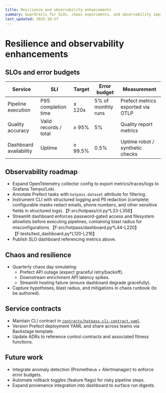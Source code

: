 ```yaml
---
title: Resilience and observability enhancements
summary: Guardrails for SLOs, chaos experiments, and observability improvements.
last_updated: 2025-10-27
---
```


# Resilience and observability enhancements

## SLOs and error budgets

| Service | SLI | Target | Error budget | Measurement |
| --- | --- | --- | --- | --- |
| Pipeline execution | P95 completion time | ≤ 120s | 5% of monthly runs | Prefect metrics exported via OTLP |
| Quality accuracy | Valid records / total | ≥ 95% | 5% | Quality report metrics |
| Dashboard availability | Uptime | ≥ 99.5% | 0.5% | Uptime robot / synthetic checks |

## Observability roadmap

- Expand OpenTelemetry collector config to export metrics/traces/logs to Grafana Tempo/Loki.
- Annotate Prefect tasks with `hotpass.dataset` attribute for filtering.
- Instrument CLI with structured logging and PII redaction (complete; configurable masks redact emails, phone numbers, and other sensitive fields in structured logs).【F:src/hotpass/cli.py†L33-L356】
- Streamlit dashboard enforces password-gated access and filesystem allowlists before executing pipelines, containing blast radius for misconfigurations.【F:src/hotpass/dashboard.py†L44-L220】【F:tests/test_dashboard.py†L120-L216】
- Publish SLO dashboard referencing metrics above.

## Chaos and resilience

- Quarterly chaos day simulating:
  - Prefect API outage (expect graceful retry/backoff).
  - Downstream enrichment API latency spikes.
  - Streamlit hosting failure (ensure dashboard degrade gracefully).
- Capture hypotheses, blast radius, and mitigations in chaos runbook (to be authored).

## Service contracts

- Maintain CLI contract in [`contracts/hotpass-cli-contract.yaml`](../../contracts/hotpass-cli-contract.yaml).
- Version Prefect deployment YAML and share across teams via Backstage template.
- Update ADRs to reference control contracts and associated fitness functions.

## Future work

- Integrate anomaly detection (Prometheus + Alertmanager) to enforce error budgets.
- Automate rollback toggles (feature flags) for risky pipeline steps.
- Expand provenance integration into dashboard to surface run digests.
